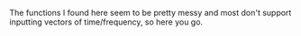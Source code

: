 The functions I found here seem to be pretty messy and most don't support inputting vectors of time/frequency, so here you go.
